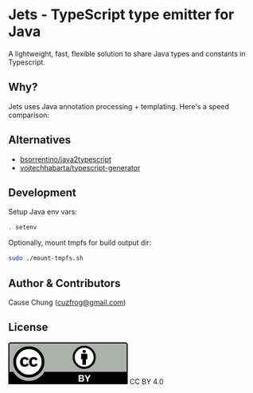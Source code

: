 # Jets - TypeScript type emitter for Java

A lightweight, fast, flexible solution to share Java types and constants in Typescript.

## Why?
Jets uses Java annotation processing + templating. Here's a speed comparison:

## Alternatives

* [bsorrentino/java2typescript](https://github.com/bsorrentino/java2typescript)
* [vojtechhabarta/typescript-generator](https://github.com/vojtechhabarta/typescript-generator)

## Development

Setup Java env vars:
```bash
. setenv
```

Optionally, mount tmpfs for build output dir:
```bash
sudo ./mount-tmpfs.sh
```

## Author & Contributors
Cause Chung (cuzfrog@gmail.com)

## License
![CC BY 4.0](./misc/by.svg)
CC BY 4.0